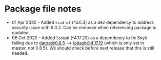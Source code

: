 # Package file notes

- 01 Apr 2020 - Added `kind-of` (^6.0.3) as a dev dependency to address security issue with 6.0.2. Can be removed when referencing package is updated.
- 06 Oct 2020 - Added `lodash` (^4.17.20) as a dependency to fix Snyk failing due to dagre@0.8.5 --> lodash@4.17.19 (which is only set in master, not 0.8.5). We should check before next release that this is still needed.
